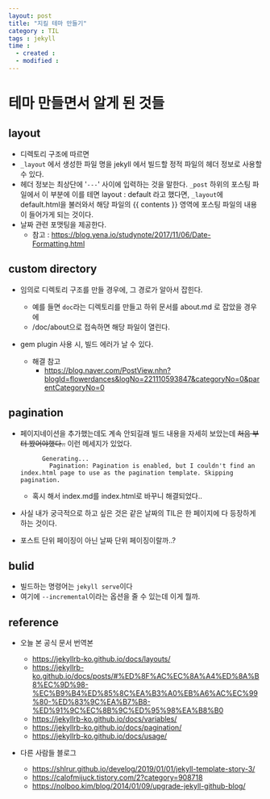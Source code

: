 ```yaml
---
layout: post
title: "지킬 테마 만들기"
category : TIL
tags : jekyll
time :
  - created : 
  - modified : 
---
```




# 테마 만들면서 알게 된 것들



## layout

- 디렉토리 구조에 따르면
- `_layout` 에서 생성한 파일 명을 jekyll 에서 빌드할 정적 파일의 헤더 정보로 사용할 수 있다.
- 헤더 정보는 최상단에  '`---`' 사이에 입력하는 것을 말한다. `_post` 하위의 포스팅 파일에서 이 부분에 이를 테면 layout : default 라고 했다면, `_layout`에 default.html을 불러와서 해당 파일의 {{ contents }} 영역에 포스팅 파일의 내용이 들어가게 되는 것이다.
- 날짜 관련 포맷팅을 제공한다.
  - 참고 : https://blog.yena.io/studynote/2017/11/06/Date-Formatting.html



## custom directory

- 임의로 디렉토리 구조를 만들 경우에, 그 경로가 알아서 잡힌다.
  - 예를 들면 `doc`라는 디렉토리를 만들고 하위 문서를 about.md 로 잡았을 경우에
  - /doc/about으로 접속하면 해당 파일이 열린다.

- gem plugin 사용 시, 빌드 에러가 날 수 있다.
  - 해결 참고
    - https://blog.naver.com/PostView.nhn?blogId=flowerdances&logNo=221110593847&categoryNo=0&parentCategoryNo=0

## pagination

- 페이지네이션을 추가했는데도 계속 안되길래 빌드 내용을 자세히 보았는데 ~~처음 부터 봤어야했다..~~ 이런 메세지가 있었다.

  ```
        Generating...
          Pagination: Pagination is enabled, but I couldn't find an index.html page to use as the pagination template. Skipping pagination.
  ```

  - 혹시 해서 index.md를 index.html로 바꾸니 해결되었다..

- 사실 내가 궁극적으로 하고 싶은 것은 같은 날짜의 TIL은 한 페이지에 다 등장하게 하는 것이다.
- 포스트 단위 페이징이 아닌 날짜 단위 페이징이랄까..? 

## bulid

- 빌드하는 명령어는 `jekyll serve`이다 
- 여기에 `--incremental`이라는 옵션을 줄 수 있는데 이게 뭘까.



## reference

- 오늘 본 공식 문서 번역본
  - https://jekyllrb-ko.github.io/docs/layouts/
  - https://jekyllrb-ko.github.io/docs/posts/#%ED%8F%AC%EC%8A%A4%ED%8A%B8%EC%9D%98-%EC%B9%B4%ED%85%8C%EA%B3%A0%EB%A6%AC%EC%99%80-%ED%83%9C%EA%B7%B8-%ED%91%9C%EC%8B%9C%ED%95%98%EA%B8%B0
  - https://jekyllrb-ko.github.io/docs/variables/
  - https://jekyllrb-ko.github.io/docs/pagination/
  - https://jekyllrb-ko.github.io/docs/usage/

- 다른 사람들 블로그
  - https://shlrur.github.io/develog/2019/01/01/jekyll-template-story-3/
  - https://calofmijuck.tistory.com/2?category=908718
  - https://nolboo.kim/blog/2014/01/09/upgrade-jekyll-github-blog/